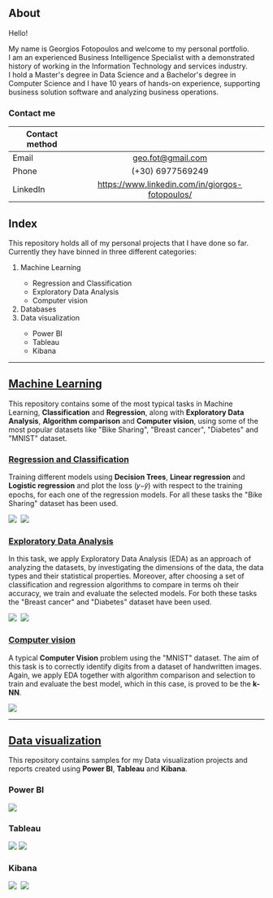 ## About

Hello!
<p>My name is Georgios Fotopoulos and welcome to my personal portfolio.<br>
I am an experienced Business Intelligence Specialist with a demonstrated history of working in the Information Technology and services industry.<br>
I hold a Master's degree in Data Science and a Bachelor's degree in Computer Science and I have 10 years of hands-on experience, supporting business solution software and analyzing business operations.</p>

### Contact me
|**Contact method**|                                                 |
| -----------------|:-----------------------------------------------:|
| Email            |geo.fot@gmail.com                                |
| Phone            | (+30) 6977569249                                |
| LinkedIn         | https://www.linkedin.com/in/giorgos-fotopoulos/ |

## Index

This repository holds all of my personal projects that I have done so far. Currently they have binned in three different categories:
<ol>
<li>Machine Learning</li>
 <ul>
<li>Regression and Classification</li>
<li>Exploratory Data Analysis</li>
<li>Computer vision</li>
</ul>
<li>Databases</li>
<li>Data visualization</li>
 <ul>
<li>Power BI</li>
<li>Tableau</li>
<li>Kibana</li>
</ul>
</ol>

__________________________________________________________________________________________________________________________________________________________________________
## [Machine Learning](https://github.com/geofoto/Machine_Learning)

This repository contains some of the most typical tasks in Machine Learning, **Classification** and **Regression**, along with **Exploratory Data Analysis**, **Algorithm comparison** and **Computer vision**, using some of the most popular datasets like "Bike Sharing", "Breast cancer", "Diabetes" and "MNIST" dataset.

### [Regression and Classification](https://github.com/geofoto/Machine_Learning/tree/main/Regression%20and%20Classification) 

Training different models using **Decision Trees**, **Linear regression** and **Logistic regression** and plot the loss (𝑦−𝑦̂) with respect to the training epochs, for each one of the regression models. For all these tasks the "Bike Sharing" dataset has been used.

![](/images/linear_1.jpg)&nbsp;&nbsp;![](/images/linear_2.jpg)

### [Exploratory Data Analysis](https://github.com/geofoto/Machine_Learning/tree/main/Exploratory%20data%20analysis)

In this task, we apply Exploratory Data Analysis (EDA) as an approach of analyzing the datasets, by investigating the dimensions of the data, the data types and their statistical properties. Moreover, after choosing a set of classification and regression algorithms to compare in terms oh their accuracy, we train and evaluate the selected models. For both these tasks the "Breast cancer" and "Diabetes" dataset have been used.
 
![](/images/eda_clas_1.jpg)&nbsp;&nbsp;![](/images/eda_clas_5.jpg)

### [Computer vision](https://github.com/geofoto/Machine_Learning/tree/main/Computer%20vision)

A typical **Computer Vision** problem using the "MNIST" dataset. The aim of this task is to correctly identify digits from a dataset of handwritten images. Again, we apply EDA together with algorithm comparison and selection to train and evaluate the best model, which in this case, is proved to be the **k-NN**.

![](/images/mnist_1.png)



__________________________________________________________________________________________________________________________________________________________________________
## [Data visualization](https://github.com/geofoto/Data_visualization)

This repository contains samples for my Data visualization projects and reports created using **Power BI**, **Tableau** and **Kibana**.

### Power BI 

![](/images/powerbi_1.jpg)

### Tableau

![](/images/tableau_1.jpg) ![](/images/tableau_2.jpg)

### Kibana

![](/images/kibana_1.jpg)&nbsp;&nbsp;![](/images/kibana_2.jpg)
